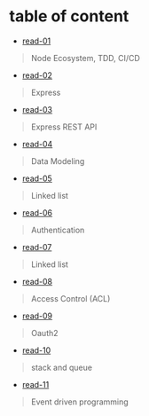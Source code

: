 # table of content

* [read-01](https://motasemalsqoor.github.io/reading-notes/401/read-1) 
> Node Ecosystem, TDD, CI/CD

* [read-02](https://motasemalsqoor.github.io/reading-notes/401/read-2) 
> Express

* [read-03](https://motasemalsqoor.github.io/reading-notes/401/read-3) 
> Express REST API

* [read-04](https://motasemalsqoor.github.io/reading-notes/401/read-4) 
> Data Modeling

* [read-05](https://motasemalsqoor.github.io/reading-notes/401/read-5) 
> Linked list

* [read-06](https://motasemalsqoor.github.io/reading-notes/401/read-6) 
> Authentication

* [read-07](https://motasemalsqoor.github.io/reading-notes/401/read-7) 
> Linked list

* [read-08](https://motasemalsqoor.github.io/reading-notes/401/read-8) 
> Access Control (ACL)

* [read-09](https://motasemalsqoor.github.io/reading-notes/401/read-9) 
> Oauth2

* [read-10](https://motasemalsqoor.github.io/reading-notes/401/read-10) 
> stack and queue

* [read-11](https://motasemalsqoor.github.io/reading-notes/401/read-11) 
> Event driven programming
